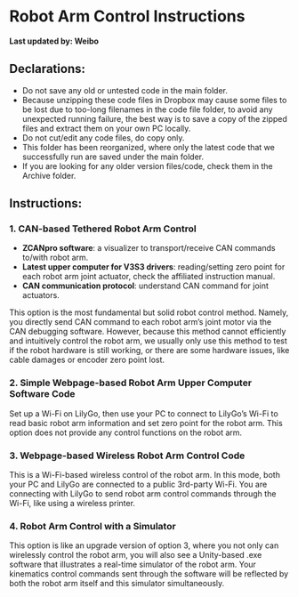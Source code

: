 # Robot Arm Control Instructions

**Last updated by: Weibo**

## Declarations:
- Do not save any old or untested code in the main folder.
- Because unzipping these code files in Dropbox may cause some files to be lost due to too-long filenames in the code file folder, to avoid any unexpected running failure, the best way is to save a copy of the zipped files and extract them on your own PC locally.
- Do not cut/edit any code files, do copy only.
- This folder has been reorganized, where only the latest code that we successfully run are saved under the main folder.
- If you are looking for any older version files/code, check them in the Archive folder.

## Instructions:

### 1. CAN-based Tethered Robot Arm Control
- **ZCANpro software**: a visualizer to transport/receive CAN commands to/with robot arm.
- **Latest upper computer for V3S3 drivers**: reading/setting zero point for each robot arm joint actuator, check the affiliated instruction manual.
- **CAN communication protocol**: understand CAN command for joint actuators.

This option is the most fundamental but solid robot control method. Namely, you directly send CAN command to each robot arm’s joint motor via the CAN debugging software. However, because this method cannot efficiently and intuitively control the robot arm, we usually only use this method to test if the robot hardware is still working, or there are some hardware issues, like cable damages or encoder zero point lost.

### 2. Simple Webpage-based Robot Arm Upper Computer Software Code
Set up a Wi-Fi on LilyGo, then use your PC to connect to LilyGo’s Wi-Fi to read basic robot arm information and set zero point for the robot arm. This option does not provide any control functions on the robot arm.

### 3. Webpage-based Wireless Robot Arm Control Code
This is a Wi-Fi-based wireless control of the robot arm. In this mode, both your PC and LilyGo are connected to a public 3rd-party Wi-Fi. You are connecting with LilyGo to send robot arm control commands through the Wi-Fi, like using a wireless printer.

### 4. Robot Arm Control with a Simulator
This option is like an upgrade version of option 3, where you not only can wirelessly control the robot arm, you will also see a Unity-based .exe software that illustrates a real-time simulator of the robot arm. Your kinematics control commands sent through the software will be reflected by both the robot arm itself and this simulator simultaneously.
